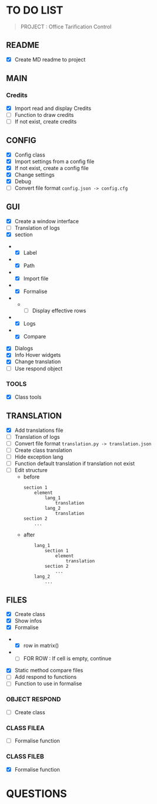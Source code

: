 # TO DO LIST
> PROJECT : Office Tarification Control

## README
- [x] Create MD readme to project

## MAIN
### Credits
- [x] Import read and display Credits
- [ ] Function to draw credits
- [ ] If not exist, create credits

## CONFIG
- [x] Config class
- [x] Import settings from a config file
- [x] If not exist, create a config file
- [x] Change settings
- [x] Debug
- [ ] Convert file format
    `config.json -> config.cfg`

## GUI
- [x] Create a window interface
- [ ] Translation of logs
- [x] section
- - [x] Label
- - [x] Path
- - [x] Import file
- - [x] Formalise
- - - [ ] Display effective rows
- - [x] Logs
- - [x] Compare
- [x] Dialogs
- [x] Info Hover widgets
- [x] Change translation
- [ ] Use respond object

### TOOLS
- [x] Class tools

## TRANSLATION
- [x] Add translations file
- [ ] Translation of logs
- [ ] Convert file format
    `translation.py -> translation.json`
- [ ] Create class translation
- [ ] Hide exception lang
- [ ] Function default translation if translation not exist
- [ ] Edit structure
    - before
        ```
        section 1
            element
                lang_1
                    translation
                lang_2
                    translation
        section 2
            ...
        ```
    - after
        ```
            lang_1
                section 1
                    element
                        translation
                section 2
                    ...
            lang_2
                ...
        ```

## FILES
- [x] Create class
- [x] Show infos
- [x] Formalise
- - [x] row in matrix()
- - [ ] FOR ROW : If cell is empty, continue
- [x] Static method compare files
- [ ] Add respond to functions
- [ ] Function to use in formalise

### OBJECT RESPOND
- [ ] Create class

### CLASS FILEA
- [ ] Formalise function

### CLASS FILEB
- [X] Formalise function


# QUESTIONS

## 
